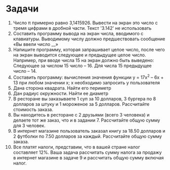 # Задачи

1. Число π примерно равно 3,1415926. Вывести на экран это
   число с тремя цифрами в дробной части. Текст '3.142' не использовать
2. Составить программу вывода на экран числа, вводимого
   с клавиатуры. Выводимому числу должно предшествовать сообщение «Вы ввели число \_\_»
3. Напишите программу, которая запрашивает целое число,
   после чего на экран выводится следующее и предыдущее целое
   число. Например, при вводе числа 15 на экран должно быть выведено:
   Следующее за числом 15 число – 16.
   Для числа 15 предыдущее число – 14.
4. Составить программу: вычисления значения функции y = 17x<sup>2</sup> – 6x + 13 при любом значении x; x необходимо запросить у пользователя
5. Дана сторона квадрата. Найти его периметр
6. Дан радиус окружности. Найти ее диаметр
7. В ресторане вы заказываете 1 суп за 10 долларов, 3 бургера по 8 долларов за штуку и 1 мороженое за 5 долларов. Рассчитайте стоимость заказа.
8. Вы находитесь в ресторане с 2 друзьями (всего 3 человека) и делаете тот же заказ, что и в задании 7. Рассчитайте общую сумму для 3 человек.
9. В интернет магазине пользователь заказал книгу за 18.50 долларов и 2 футболки по 7.50 долларов за каждый. Рассчитайте общую сумму заказа.
10. Все платят налоги, представим, что в вашей стране налог составляет 12%. Ваша задача рассчитать сумму налога за продажу в интернет магазине в задаче 9 и рассчитать общую сумму включая налог.
